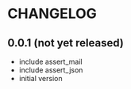 # CHANGELOG

## 0.0.1 (not yet released)

  * include assert_mail
  * include assert_json
  * initial version

